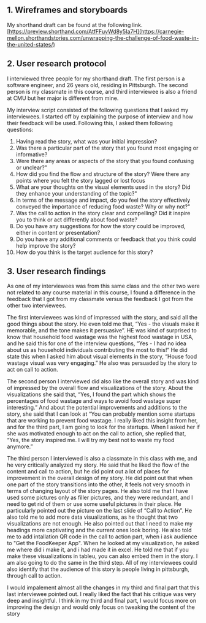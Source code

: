 ## 1. Wireframes and storyboards
My shorthand draft can be found at the following link.
[https://preview.shorthand.com/AtfFFuvWd8y5Ia7H](https://carnegie-mellon.shorthandstories.com/unwrapping-the-challenge-of-food-waste-in-the-united-states/)



## 2. User research protocol

I interviewed three people for my shorthand draft. The first person is a software engineer, and 26 years old, residing in Pittsburgh. 
The second person is my classmate in this course, and third interviewee is also a friend at CMU but her major is different from mine. 

My interview script consisted of the following questions that I asked my interviewees. I started off by explaining the purpose of interview and how their feedback will be used. Following this, I asked them following questions:

1.	Having read the story, what was your initial impression?
2.	Was there a particular part of the story that you found most engaging or informative?
3.	Were there any areas or aspects of the story that you found confusing or unclear?"
4.	How did you find the flow and structure of the story? Were there any points where you felt the story lagged or lost focus
5.	What are your thoughts on the visual elements used in the story? Did they enhance your understanding of the topic?"
6.	In terms of the message and impact, do you feel the story effectively conveyed the importance of reducing food waste? Why or why not?"
7.	Was the call to action in the story clear and compelling? Did it inspire you to think or act differently about food waste?
8.	Do you have any suggestions for how the story could be improved, either in content or presentation?
9.	Do you have any additional comments or feedback that you think could help improve the story?
10.	How do you think is the target audience for this story?


## 3. User research findings
As one of my interviewees was from this same class and the other two were not related to any course material in this course, I found a difference in the feedback that I got from my classmate versus the feedback I got from the other two interviewees. 

The first interviewees was kind of impressed with the story, and said all the good things about the story. He even told me that, “Yes - the visuals make it memorable, and the tone makes it persuasive”. HE was kind of surprised to know that household food wastage was the highest food wastage in USA, and he said this for one of the interview questions, “Yes - I had no idea about us as household individuals contributing the most to this!” He did state this when I asked him about visual elements in the story, “House food wastage visual was very engaging.”
He also was persuaded by the story to act on call to action. 

The second person I interviewed did also like the overall story and was kind of impressed by the overall flow and visualizations of the story. About the visualizations she said that, “Yes, I found the part which shows the percentages of food wastage and ways to avoid food wastage super interesting.” And about the potential improvements and additions to the story, she said that I can look at “You can probably mention some startups that are working to prevent food wastage. I really liked this insight from her, and for the third part, I am going to look for the startups. When I asked her if she was motivated enough to act on the call to action, she replied that, “Yes, the story inspired me. I will try my best not to waste my food anymore.”

The third person I interviewed is also a classmate in this class with me, and he very critically analyzed my story. He said that he liked the flow of the content and call to action, but he did point out a lot of places for improvement in the overall design of my story. He did point out that when one part of the story transitions into the other, it feels not very smooth in terms of changing layout of the story pages. He also told me that I have used some pictures only as filler pictures, and they were redundant, and I need to get rid of them or use some useful pictures in their place. He particularly pointed out the picture on the last slide of “Call to Action”. He also told me to add more data visualizations, as he thought that two visualizations are not enough. He also pointed out that I need to make my headings more captivating and the current ones look boring. He also told me to add intallation QR code in the call to action part, when i ask audience to "Get the FoodKeeper App". When he looked at my visualization, he asked me where did i make it, and i had made it in excel. He told me that if you make these visualizations in tableu, you can also embed them in the story. I am also going to do the same in the third step. 
All of my interviewees could also identify that the audience of this story is people living in pittsburgh, through call to action.

I would impalement almost all the changes in my third and final part that this last interviewee pointed out. I really liked the fact that his critique was very deep and insightful. I think in my third and final part, I would focus more on improving the design and would only focus on tweaking the content of the story



